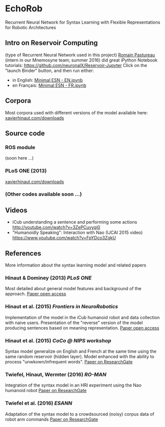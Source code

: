 # EchoRob
Recurrent Neural Network for Syntax Learning with Flexible Representations for Robotic Architectures

## Intro on Reservoir Computing
(type of Recurrent Neural Network used in this project)
[Romain Pastureau](https://github.com/RomainPastureau) (intern in our Mnemosyne team; summer 2016) did great iPython Notebook tutorials:
https://github.com/neuronalX/Reservoir-Jupyter
Click on the "launch Binder" button, and then run either:
- in English: [Minimal ESN - EN.ipynb](https://github.com/RomainPastureau/Reservoir-Jupyter/blob/master/Minimal%20ESN%20-%20EN.ipynb)
- en Français: [Minimal ESN - FR.ipynb](https://github.com/RomainPastureau/Reservoir-Jupyter/blob/master/Minimal%20ESN%20-%20FR.ipynb)

## Corpora
Most corpora used with different versions of the model available here:
[xavierhinaut.com/downloads](http://www.xavierhinaut.com/downloads)

## Source code
### ROS module
(soon here ...)

### PLoS ONE (2013)
[xavierhinaut.com/downloads](http://www.xavierhinaut.com/downloads)

### (Other codes available soon ...)

## Videos
- iCub understanding a sentence and performing some actions
http://youtube.com/watch?v=3ZePCuvygi0
- "Humanoidly Speaking": Interaction with Nao (IJCAI 2015 video)
https://www.youtube.com/watch?v=FpYDco3ZgkU

## References
More information about the syntax learning model and related papers
### Hinaut & Dominey (2013) _PLoS ONE_
Most detailed about general model features and background of the approach.
[Paper open access](http://journals.plos.org/plosone/article?id=10.1371/journal.pone.0052946)

### Hinaut et al. (2015) _Frontiers in NeuroRobotics_
Implementation of the model in the iCub humanoid robot and data collection with naive users. Presentation of the "reverse" version of the model producing sentences based on meaning representation.
[Paper open access](http://journal.frontiersin.org/article/10.3389/fnbot.2014.00016/full)

### Hinaut et al. (2015) _CoCo @ NIPS workshop_
Syntax model generalize on English and French at the same time using the same random reservoir (hidden layer).
Model enhanced with the ability to process "unwkown/infrequent words".
[Paper on ResearchGate](https://www.researchgate.net/publication/284691419_A_Recurrent_Neural_Network_for_Multiple_Language_Acquisition_Starting_with_English_and_French)

### Twiefel, Hinaut, Wermter (2016) _RO-MAN_
Integration of the syntax model in an HRI experiment using the Nao humanoid robot
[Paper on ResearchGate](https://www.researchgate.net/publication/303976819_Using_Natural_Language_Feedback_in_a_Neuro-inspired_Integrated_Multimodal_Robotic_Architecture)

### Twiefel et al. (2016) _ESANN_
Adaptation of the syntax model to a crowdsourced (noisy) corpus data of robot arm commands
[Paper on ResearchGate](https://www.researchgate.net/publication/303978525_Semantic_Role_Labelling_for_Robot_Instructions_using_Echo_State_Networks)
